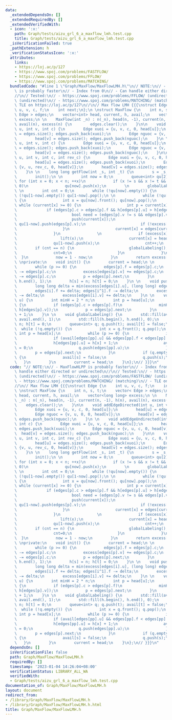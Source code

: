 ```yaml
---
data:
  _extendedDependsOn: []
  _extendedRequiredBy: []
  _extendedVerifiedWith:
  - icon: ':x:'
    path: Graph/tests/aizu_grl_6_a_maxflow_lmh.test.cpp
    title: Graph/tests/aizu_grl_6_a_maxflow_lmh.test.cpp
  _isVerificationFailed: true
  _pathExtension: h
  _verificationStatusIcon: ':x:'
  attributes:
    links:
    - https://loj.ac/p/127
    - https://www.spoj.com/problems/FASTFLOW/
    - https://www.spoj.com/problems/FFLOW/
    - https://www.spoj.com/problems/MATCHING/
  bundledCode: "#line 1 \"Graph/MaxFlow/MaxFlowLMH.h\"\n// NOTE:\n// - MaxFlowHLPP\
    \ is probably faster\n// - Index from 0\n// - Can handle either directed or undirected\n\
    //\n// Tested:\n// - https://www.spoj.com/problems/FFLOW/ (undirected)\n// - https://www.spoj.com/problems/FASTFLOW/\
    \ (undirected)\n// - https://www.spoj.com/problems/MATCHING/ (matching)\n// -\
    \ TLE on https://loj.ac/p/127\n//\n// Max flow LMH {{{\nstruct Edge {\n    int\
    \ u, v, c, f;\n    int next;\n};\n \nstruct MaxFlow {\n    int n, s, t;\n    vector<\
    \ Edge > edges;\n    vector<int> head, current, h, avail;\n    vector<long long>\
    \ excess;\n \n    MaxFlow(int _n) : n(_n), head(n, -1), current(n, -1), h(n),\
    \ avail(n), excess(n) {\n        edges.clear();\n    }\n\n    void addEdgeDirected(int\
    \ u, int v, int c) {\n        Edge xuoi = {u, v, c, 0, head[u]};\n        head[u]\
    \ = edges.size(); edges.push_back(xuoi);\n        Edge nguoc = {v, u, 0, 0, head[v]};\n\
    \        head[v] = edges.size(); edges.push_back(nguoc);\n    }\n \n    void addEdgeUndirected(int\
    \ u, int v, int c) {\n        Edge xuoi = {u, v, c, 0, head[u]};\n        head[u]\
    \ = edges.size(); edges.push_back(xuoi);\n        Edge nguoc = {v, u, c, 0, head[v]};\n\
    \        head[v] = edges.size(); edges.push_back(nguoc);\n    }\n\n    void addEdgeUndirected(int\
    \ u, int v, int c, int rev_c) {\n        Edge xuoi = {u, v, c, 0, head[u]};\n\
    \        head[u] = edges.size(); edges.push_back(xuoi);\n        Edge nguoc =\
    \ {v, u, rev_c, 0, head[v]};\n        head[v] = edges.size(); edges.push_back(nguoc);\n\
    \    }\n \n    long long getFlow(int _s, int _t) {\n        s = _s; t = _t;\n\
    \        init();\n \n        int now = 0;\n        queue<int> qu[2];\n       \
    \ for (int x = 0; x < n; ++x)\n            if (x != s && x != t && excess[x] >\
    \ 0)\n                qu[now].push(x);\n        \n        globalLabeling();\n\
    \ \n        int cnt = 0;\n        while (!qu[now].empty()) {\n            while\
    \ (!qu[1-now].empty()) qu[1-now].pop();\n \n            while (!qu[now].empty())\
    \ {\n                int x = qu[now].front(); qu[now].pop();\n               \
    \ while (current[x] >= 0) {\n                    int p = current[x];\n       \
    \             if (edges[p].c > edges[p].f && h[edges[p].u] > h[edges[p].v]) {\n\
    \                        bool need = (edges[p].v != s && edges[p].v != t && !excess[edges[p].v]);\n\
    \                        push(current[x]);\n                        if (need)\
    \ qu[1-now].push(edges[p].v);\n                        if (!excess[x]) break;\n\
    \                    }\n                    current[x] = edges[current[x]].next;\n\
    \                }\n                \n                if (excess[x] > 0) {\n \
    \                   lift(x);\n                    current[x] = head[x];\n    \
    \                qu[1-now].push(x);\n                    cnt++;\n            \
    \        if (cnt == n) {\n                        globalLabeling();\n        \
    \                cnt=0;\n                    }\n                }\n          \
    \  }\n            now = 1 - now;\n        }\n        return excess[t];\n    }\n\
    \ \nprivate:\n    void init() {\n        current = head;\n \n        int p = head[s];\n\
    \        while (p >= 0) {\n            edges[p].f = edges[p].c;\n            edges[p^1].f\
    \ -= edges[p].c;\n            excess[edges[p].v] += edges[p].c;\n            excess[s]\
    \ -= edges[p].c;\n            p = edges[p].next;\n        }\n        std::fill(h.begin(),\
    \ h.end(), 1);\n        h[s] = n; h[t] = 0;\n    }\n \n    void push(int i) {\n\
    \        long long delta = min(excess[edges[i].u], (long long) edges[i].c - edges[i].f);\n\
    \        edges[i].f += delta; edges[i^1].f -= delta;\n        excess[edges[i].u]\
    \ -= delta;\n        excess[edges[i].v] += delta;\n    }\n \n    void lift(int\
    \ u) {\n        int minH = 2 * n;\n        int p = head[u];\n        while (p>=0)\
    \ {\n            if (edges[p].c > edges[p].f)\n                minH = min(minH,\
    \ h[edges[p].v]);\n            p = edges[p].next;\n        }\n        h[u] = minH\
    \ + 1;\n    }\n \n    void globalLabeling() {\n        std::fill(avail.begin(),\
    \ avail.end(), 1);\n        std::fill(h.begin(), h.end(), 0);\n        h[s] =\
    \ n; h[t] = 0;\n        queue<int> q; q.push(t); avail[t] = false;\n \n      \
    \  while (!q.empty()) {\n            int x = q.front(); q.pop();\n           \
    \ int p = head[x];\n            while (p >= 0) {\n                int pp = p^1;\n\
    \                if (avail[edges[pp].u] && edges[pp].f < edges[pp].c) {\n    \
    \                h[edges[pp].u] = h[x] + 1;\n                    avail[edges[pp].u]\
    \ = 0;\n                    q.push(edges[pp].u);\n                }\n        \
    \        p = edges[p].next;\n            }\n            if (q.empty() && avail[s])\
    \ {\n                avail[s] = false;\n                q.push(s);\n         \
    \   }\n        }\n        current = head;\n    }\n};\n// }}}\n"
  code: "// NOTE:\n// - MaxFlowHLPP is probably faster\n// - Index from 0\n// - Can\
    \ handle either directed or undirected\n//\n// Tested:\n// - https://www.spoj.com/problems/FFLOW/\
    \ (undirected)\n// - https://www.spoj.com/problems/FASTFLOW/ (undirected)\n//\
    \ - https://www.spoj.com/problems/MATCHING/ (matching)\n// - TLE on https://loj.ac/p/127\n\
    //\n// Max flow LMH {{{\nstruct Edge {\n    int u, v, c, f;\n    int next;\n};\n\
    \ \nstruct MaxFlow {\n    int n, s, t;\n    vector< Edge > edges;\n    vector<int>\
    \ head, current, h, avail;\n    vector<long long> excess;\n \n    MaxFlow(int\
    \ _n) : n(_n), head(n, -1), current(n, -1), h(n), avail(n), excess(n) {\n    \
    \    edges.clear();\n    }\n\n    void addEdgeDirected(int u, int v, int c) {\n\
    \        Edge xuoi = {u, v, c, 0, head[u]};\n        head[u] = edges.size(); edges.push_back(xuoi);\n\
    \        Edge nguoc = {v, u, 0, 0, head[v]};\n        head[v] = edges.size();\
    \ edges.push_back(nguoc);\n    }\n \n    void addEdgeUndirected(int u, int v,\
    \ int c) {\n        Edge xuoi = {u, v, c, 0, head[u]};\n        head[u] = edges.size();\
    \ edges.push_back(xuoi);\n        Edge nguoc = {v, u, c, 0, head[v]};\n      \
    \  head[v] = edges.size(); edges.push_back(nguoc);\n    }\n\n    void addEdgeUndirected(int\
    \ u, int v, int c, int rev_c) {\n        Edge xuoi = {u, v, c, 0, head[u]};\n\
    \        head[u] = edges.size(); edges.push_back(xuoi);\n        Edge nguoc =\
    \ {v, u, rev_c, 0, head[v]};\n        head[v] = edges.size(); edges.push_back(nguoc);\n\
    \    }\n \n    long long getFlow(int _s, int _t) {\n        s = _s; t = _t;\n\
    \        init();\n \n        int now = 0;\n        queue<int> qu[2];\n       \
    \ for (int x = 0; x < n; ++x)\n            if (x != s && x != t && excess[x] >\
    \ 0)\n                qu[now].push(x);\n        \n        globalLabeling();\n\
    \ \n        int cnt = 0;\n        while (!qu[now].empty()) {\n            while\
    \ (!qu[1-now].empty()) qu[1-now].pop();\n \n            while (!qu[now].empty())\
    \ {\n                int x = qu[now].front(); qu[now].pop();\n               \
    \ while (current[x] >= 0) {\n                    int p = current[x];\n       \
    \             if (edges[p].c > edges[p].f && h[edges[p].u] > h[edges[p].v]) {\n\
    \                        bool need = (edges[p].v != s && edges[p].v != t && !excess[edges[p].v]);\n\
    \                        push(current[x]);\n                        if (need)\
    \ qu[1-now].push(edges[p].v);\n                        if (!excess[x]) break;\n\
    \                    }\n                    current[x] = edges[current[x]].next;\n\
    \                }\n                \n                if (excess[x] > 0) {\n \
    \                   lift(x);\n                    current[x] = head[x];\n    \
    \                qu[1-now].push(x);\n                    cnt++;\n            \
    \        if (cnt == n) {\n                        globalLabeling();\n        \
    \                cnt=0;\n                    }\n                }\n          \
    \  }\n            now = 1 - now;\n        }\n        return excess[t];\n    }\n\
    \ \nprivate:\n    void init() {\n        current = head;\n \n        int p = head[s];\n\
    \        while (p >= 0) {\n            edges[p].f = edges[p].c;\n            edges[p^1].f\
    \ -= edges[p].c;\n            excess[edges[p].v] += edges[p].c;\n            excess[s]\
    \ -= edges[p].c;\n            p = edges[p].next;\n        }\n        std::fill(h.begin(),\
    \ h.end(), 1);\n        h[s] = n; h[t] = 0;\n    }\n \n    void push(int i) {\n\
    \        long long delta = min(excess[edges[i].u], (long long) edges[i].c - edges[i].f);\n\
    \        edges[i].f += delta; edges[i^1].f -= delta;\n        excess[edges[i].u]\
    \ -= delta;\n        excess[edges[i].v] += delta;\n    }\n \n    void lift(int\
    \ u) {\n        int minH = 2 * n;\n        int p = head[u];\n        while (p>=0)\
    \ {\n            if (edges[p].c > edges[p].f)\n                minH = min(minH,\
    \ h[edges[p].v]);\n            p = edges[p].next;\n        }\n        h[u] = minH\
    \ + 1;\n    }\n \n    void globalLabeling() {\n        std::fill(avail.begin(),\
    \ avail.end(), 1);\n        std::fill(h.begin(), h.end(), 0);\n        h[s] =\
    \ n; h[t] = 0;\n        queue<int> q; q.push(t); avail[t] = false;\n \n      \
    \  while (!q.empty()) {\n            int x = q.front(); q.pop();\n           \
    \ int p = head[x];\n            while (p >= 0) {\n                int pp = p^1;\n\
    \                if (avail[edges[pp].u] && edges[pp].f < edges[pp].c) {\n    \
    \                h[edges[pp].u] = h[x] + 1;\n                    avail[edges[pp].u]\
    \ = 0;\n                    q.push(edges[pp].u);\n                }\n        \
    \        p = edges[p].next;\n            }\n            if (q.empty() && avail[s])\
    \ {\n                avail[s] = false;\n                q.push(s);\n         \
    \   }\n        }\n        current = head;\n    }\n};\n// }}}\n"
  dependsOn: []
  isVerificationFile: false
  path: Graph/MaxFlow/MaxFlowLMH.h
  requiredBy: []
  timestamp: '2023-01-04 14:26:04+08:00'
  verificationStatus: LIBRARY_ALL_WA
  verifiedWith:
  - Graph/tests/aizu_grl_6_a_maxflow_lmh.test.cpp
documentation_of: Graph/MaxFlow/MaxFlowLMH.h
layout: document
redirect_from:
- /library/Graph/MaxFlow/MaxFlowLMH.h
- /library/Graph/MaxFlow/MaxFlowLMH.h.html
title: Graph/MaxFlow/MaxFlowLMH.h
---
```

